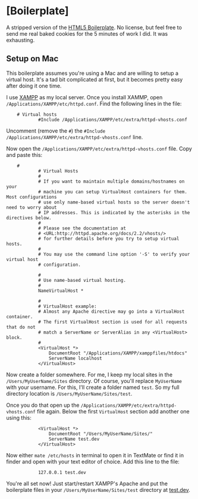 # [Boilerplate]

A stripped version of the [HTML5 Boilerplate](http://html5boilerplate.com). No license, but feel free to send me real baked cookies for the 5 minutes of work I did. It was exhausting.


## Setup on Mac

This boilerplate assumes you're using a Mac and are willing to setup a virtual host. It's a tad bit complicated at first, but it becomes pretty easy after doing it one time.

I use [XAMPP](http://www.apachefriends.org/en/xampp.html) as my local server. Once you install XAMMP, open `/Applications/XAMPP/etc/httpd.conf`. Find the following lines in the file:

        # Virtual hosts
				#Include /Applications/XAMPP/etc/extra/httpd-vhosts.conf

Uncomment (remove the `#`) the `#Include /Applications/XAMPP/etc/extra/httpd-vhosts.conf` line.

Now open the `/Applications/XAMPP/etc/extra/httpd-vhosts.conf` file. Copy and paste this:

        #
				# Virtual Hosts
				#
				# If you want to maintain multiple domains/hostnames on your
				# machine you can setup VirtualHost containers for them. Most configurations
				# use only name-based virtual hosts so the server doesn't need to worry about
				# IP addresses. This is indicated by the asterisks in the directives below.
				#
				# Please see the documentation at 
				# <URL:http://httpd.apache.org/docs/2.2/vhosts/>
				# for further details before you try to setup virtual hosts.
				#
				# You may use the command line option '-S' to verify your virtual host
				# configuration.

				#
				# Use name-based virtual hosting.
				#
				NameVirtualHost *

				#
				# VirtualHost example:
				# Almost any Apache directive may go into a VirtualHost container.
				# The first VirtualHost section is used for all requests that do not
				# match a ServerName or ServerAlias in any <VirtualHost> block.
				#
				<VirtualHost *>
				    DocumentRoot "/Applications/XAMPP/xamppfiles/htdocs"
				    ServerName localhost
				</VirtualHost>

Now create a folder somewhere. For me, I keep my local sites in the `/Users/MyUserName/Sites` directory. Of course, you'll replace `MyUserName` with your username. For this, I'll create a folder named `test`. So my full directory location is `/Users/MyUserName/Sites/test`.

Once you do that open up the `/Applications/XAMPP/etc/extra/httpd-vhosts.conf` file again. Below the first `VirtualHost` section add another one using this:

				<VirtualHost *>
				    DocumentRoot "/Users/MyUserName/Sites/"
				    ServerName test.dev
				</VirtualHost>

Now either `mate /etc/hosts` in terminal to open it in TextMate or find it in finder and open with your text editor of choice. Add this line to the file:

				127.0.0.1 test.dev

You're all set now! Just start/restart XAMPP's Apache and put the boilerplate files in your `/Users/MyUserName/Sites/test` directory at [test.dev](http://test.dev).